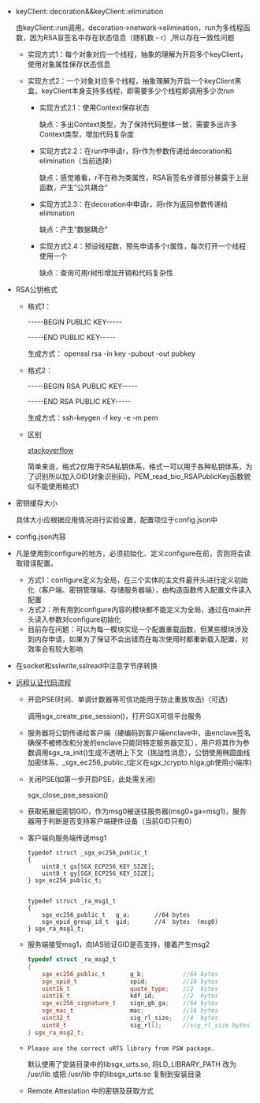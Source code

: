 * keyClient::decoration&&keyClient::elimination

  由keyClient::run调用，decoration->network->elimination，run为多线程函数，因为RSA盲签名中存在状态信息（随机数 - r）,所以存在一致性问题

  * 实现方式1：每个对象对应一个线程，抽象的理解为开启多个keyClient，使用对象属性保存状态信息

  * 实现方式2：一个对象对应多个线程，抽象理解为开启一个keyClient黑盒，keyClient本身支持多线程，即需要多少个线程即调用多少次run

    * 实现方式2.1：使用Context保存状态

      缺点：多出Context类型，为了保持代码整体一致，需要多出许多Context类型，增加代码复杂度

    * 实现方式2.2：在run中申请r，将r作为参数传递给decoration和elimination（当前选择）

      缺点：感觉难看，r不在称为类属性，RSA盲签名步骤部分暴露于上层函数，产生”公共耦合“

    * 实现方式2.3：在decoration中申请r，将r作为返回参数传递给elimination

      缺点：产生“数据耦合”

    * 实现方式2.4：预设线程数，预先申请多个r属性，每次打开一个线程使用一个

      缺点：查询可用r树形增加开销和代码复杂性

* RSA公钥格式

  * 格式1：

    -----BEGIN PUBLIC KEY-----

    -----END PUBLIC KEY-----

    生成方式： openssl rsa -in key -pubout -out pubkey

  * 格式2：

    -----BEGIN RSA PUBLIC KEY-----

    -----END RSA PUBLIC KEY-----

    生成方式：ssh-keygen -f key -e -m pem

  * 区别

    [stackoverflow](https://stackoverflow.com/questions/18039401/how-can-i-transform-between-the-two-styles-of-public-key-format-one-begin-rsa)

    简单来说，格式2仅用于RSA私钥体系，格式一可以用于各种私钥体系，为了识别所以加入OID(对象识别码)，PEM_read_bio_RSAPublicKey函数貌似不能使用格式1

* 密钥缓存大小

  具体大小应根据应用情况进行实验设置，配置项位于config.json中

* config.json内容



* 凡是使用到configure的地方，必须初始化、定义configure在前，否则将会读取错误配置。
  * 方式1：configure定义为全局，在三个实体的主文件最开头进行定义初始化（客户端、密钥管理端、存储服务器端），由构造函数传入配置文件读入配置
  * 方式2：所有用到configure内容的模块都不能定义为全局，通过在main开头读入参数对configure初始化
  * 目前存在问题：可以为每一模块实现一个配置重载函数，但某些模块涉及到内存申请，如果为了保证不会出错而在每次使用时都重新载入配置，对效率会有较大影响

* 在socket和sslwrite,sslread中注意字节序转换

* [远程认证代码流程](https://software.intel.com/en-us/articles/code-sample-intel-software-guard-extensions-remote-attestation-end-to-end-example)

  * 开启PSE(时间、单调计数器等可信功能用于防止重放攻击)（可选）

    调用sgx_create_pse_session()，打开SGX可信平台服务

  * 服务器将公钥传递给客户端（硬编码到客户端enclave中，由enclave签名确保不被修改和分发的enclave只能同特定服务器交互），用户将其作为参数调用sgx_ra_init()生成不透明上下文（挑战性消息），公钥使用椭圆曲线加密体系，_sgx_ec256_public_t定义在sgx_tcrypto.h(ga,gb使用小端序)

  * 关闭PSE(如第一步开启PSE，此处需关闭)

    sgx_close_pse_session()

  * 获取拓展组密钥GID，作为msg0被送往服务器(msg0+ga=msg1)，服务器用于判断是否支持客户端硬件设备（当前GID只有0）

  * 客户端向服务端传送msg1

    ```
    typedef struct _sgx_ec256_public_t
    {
        uint8_t gx[SGX_ECP256_KEY_SIZE];
        uint8_t gy[SGX_ECP256_KEY_SIZE];
    } sgx_ec256_public_t;
    
    
    typedef struct _ra_msg1_t
    {
        sgx_ec256_public_t   g_a;		//64 bytes
        sgx_epid_group_id_t  gid;		//4  bytes  (msg0)
    } sgx_ra_msg1_t;
    ```

  * 服务端接受msg1，向IAS验证GID是否支持，接着产生msg2

    ```c++
    typedef struct _ra_msg2_t
    {
        sgx_ec256_public_t       g_b;			//64 bytes
        sgx_spid_t               spid;			//16 bytes
        uint16_t                 quote_type;	//2  bytes
        uint16_t                 kdf_id;		//2  bytes
        sgx_ec256_signature_t    sign_gb_ga;	//64 bytes
        sgx_mac_t                mac;			//16 bytes
        uint32_t                 sig_rl_size;	//4  bytes
        uint8_t                  sig_rl[];		//sig_rl_size bytes
    } sgx_ra_msg2_t;
    ```

    

  * `Please use the correct uRTS library from PSW package.`

    默认使用了安装目录中的libsgx_urts.so, 将LD_LIBRARY_PATH 改为 /usr/lib 或把 /usr/lib 中的libsgx_urts.so 复制到安装目录 

  * Remote Attestation 中的密钥及获取方式